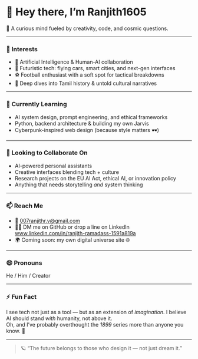 # 👋 Hey there, I’m Ranjith1605

🧠 A curious mind fueled by creativity, code, and cosmic questions.

---

### 👀 Interests
- 🤖 Artificial Intelligence & Human-AI collaboration  
- 🚀 Futuristic tech: flying cars, smart cities, and next-gen interfaces  
- ⚽ Football enthusiast with a soft spot for tactical breakdowns  
- 📜 Deep dives into Tamil history & untold cultural narratives  

---

### 🌱 Currently Learning
- AI system design, prompt engineering, and ethical frameworks  
- Python, backend architecture & building my own Jarvis  
- Cyberpunk-inspired web design (because style matters 🕶️)

---

### 💬 Looking to Collaborate On
- AI-powered personal assistants  
- Creative interfaces blending tech + culture  
- Research projects on the EU AI Act, ethical AI, or innovation policy  
- Anything that needs storytelling *and* system thinking  

---

### 📫 Reach Me
- 📧 007ranjithr.v@gmail.com   
- 🧑‍💻 DM me on GitHub or drop a line on LinkedIn  www.linkedin.com/in/ranjith-ramadass-1591a819a
- 🌍 Coming soon: my own digital universe site 🌐  

---

### 😄 Pronouns
He / Him / Creator

---

### ⚡ Fun Fact
I see tech not just as a tool — but as an extension of *imagination*. I believe AI should stand *with* humanity, not above it.  
Oh, and I’ve probably overthought the *1899* series more than anyone you know. 🧩

---

> 🪐 “The future belongs to those who design it — not just dream it.”

